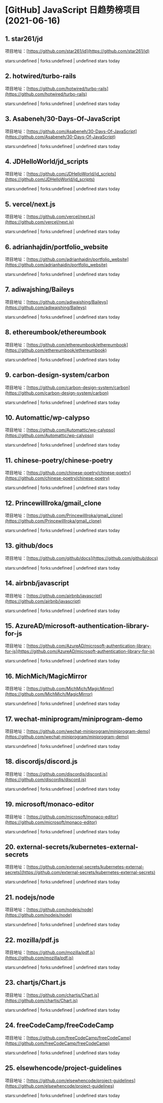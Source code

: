 # [GitHub] JavaScript 日趋势榜项目(2021-06-16)

## 1. star261/jd 

项目地址：[https://github.com/star261/jd](https://github.com/star261/jd)

stars:undefined | forks:undefined | undefined stars today 



## 2. hotwired/turbo-rails 

项目地址：[https://github.com/hotwired/turbo-rails](https://github.com/hotwired/turbo-rails)

stars:undefined | forks:undefined | undefined stars today 



## 3. Asabeneh/30-Days-Of-JavaScript 

项目地址：[https://github.com/Asabeneh/30-Days-Of-JavaScript](https://github.com/Asabeneh/30-Days-Of-JavaScript)

stars:undefined | forks:undefined | undefined stars today 



## 4. JDHelloWorld/jd_scripts 

项目地址：[https://github.com/JDHelloWorld/jd_scripts](https://github.com/JDHelloWorld/jd_scripts)

stars:undefined | forks:undefined | undefined stars today 



## 5. vercel/next.js 

项目地址：[https://github.com/vercel/next.js](https://github.com/vercel/next.js)

stars:undefined | forks:undefined | undefined stars today 



## 6. adrianhajdin/portfolio_website 

项目地址：[https://github.com/adrianhajdin/portfolio_website](https://github.com/adrianhajdin/portfolio_website)

stars:undefined | forks:undefined | undefined stars today 



## 7. adiwajshing/Baileys 

项目地址：[https://github.com/adiwajshing/Baileys](https://github.com/adiwajshing/Baileys)

stars:undefined | forks:undefined | undefined stars today 



## 8. ethereumbook/ethereumbook 

项目地址：[https://github.com/ethereumbook/ethereumbook](https://github.com/ethereumbook/ethereumbook)

stars:undefined | forks:undefined | undefined stars today 



## 9. carbon-design-system/carbon 

项目地址：[https://github.com/carbon-design-system/carbon](https://github.com/carbon-design-system/carbon)

stars:undefined | forks:undefined | undefined stars today 



## 10. Automattic/wp-calypso 

项目地址：[https://github.com/Automattic/wp-calypso](https://github.com/Automattic/wp-calypso)

stars:undefined | forks:undefined | undefined stars today 



## 11. chinese-poetry/chinese-poetry 

项目地址：[https://github.com/chinese-poetry/chinese-poetry](https://github.com/chinese-poetry/chinese-poetry)

stars:undefined | forks:undefined | undefined stars today 



## 12. PrincewillIroka/gmail_clone 

项目地址：[https://github.com/PrincewillIroka/gmail_clone](https://github.com/PrincewillIroka/gmail_clone)

stars:undefined | forks:undefined | undefined stars today 



## 13. github/docs 

项目地址：[https://github.com/github/docs](https://github.com/github/docs)

stars:undefined | forks:undefined | undefined stars today 



## 14. airbnb/javascript 

项目地址：[https://github.com/airbnb/javascript](https://github.com/airbnb/javascript)

stars:undefined | forks:undefined | undefined stars today 



## 15. AzureAD/microsoft-authentication-library-for-js 

项目地址：[https://github.com/AzureAD/microsoft-authentication-library-for-js](https://github.com/AzureAD/microsoft-authentication-library-for-js)

stars:undefined | forks:undefined | undefined stars today 



## 16. MichMich/MagicMirror 

项目地址：[https://github.com/MichMich/MagicMirror](https://github.com/MichMich/MagicMirror)

stars:undefined | forks:undefined | undefined stars today 



## 17. wechat-miniprogram/miniprogram-demo 

项目地址：[https://github.com/wechat-miniprogram/miniprogram-demo](https://github.com/wechat-miniprogram/miniprogram-demo)

stars:undefined | forks:undefined | undefined stars today 



## 18. discordjs/discord.js 

项目地址：[https://github.com/discordjs/discord.js](https://github.com/discordjs/discord.js)

stars:undefined | forks:undefined | undefined stars today 



## 19. microsoft/monaco-editor 

项目地址：[https://github.com/microsoft/monaco-editor](https://github.com/microsoft/monaco-editor)

stars:undefined | forks:undefined | undefined stars today 



## 20. external-secrets/kubernetes-external-secrets 

项目地址：[https://github.com/external-secrets/kubernetes-external-secrets](https://github.com/external-secrets/kubernetes-external-secrets)

stars:undefined | forks:undefined | undefined stars today 



## 21. nodejs/node 

项目地址：[https://github.com/nodejs/node](https://github.com/nodejs/node)

stars:undefined | forks:undefined | undefined stars today 



## 22. mozilla/pdf.js 

项目地址：[https://github.com/mozilla/pdf.js](https://github.com/mozilla/pdf.js)

stars:undefined | forks:undefined | undefined stars today 



## 23. chartjs/Chart.js 

项目地址：[https://github.com/chartjs/Chart.js](https://github.com/chartjs/Chart.js)

stars:undefined | forks:undefined | undefined stars today 



## 24. freeCodeCamp/freeCodeCamp 

项目地址：[https://github.com/freeCodeCamp/freeCodeCamp](https://github.com/freeCodeCamp/freeCodeCamp)

stars:undefined | forks:undefined | undefined stars today 



## 25. elsewhencode/project-guidelines 

项目地址：[https://github.com/elsewhencode/project-guidelines](https://github.com/elsewhencode/project-guidelines)

stars:undefined | forks:undefined | undefined stars today 



